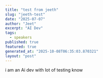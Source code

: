 ```yaml
---
title: "test from jeeth"
slug: "jeeth-test"
date: "2025-07-07"
author: "Jeet"
excerpt: "AI Dev"
tags:
  - speakers
published: true
featured: true
generated_at: "2025-10-08T06:35:03.870321"
layout: "post"
---
```


i am an Ai dev with lot of testing know